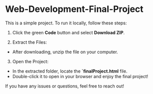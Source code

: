 # Web-Development-Final-Project

This is a simple project. To run it locally, follow these steps:
  1. Click the green **Code** button and select **Download ZIP**.

  2. Extract the Files:
   - After downloading, unzip the file on your computer.

  3. Open the Project:
   - In the extracted folder, locate the **`finalProject.html** file.
   - Double-click it to open in your browser and enjoy the final project!

If you have any issues or questions, feel free to reach out!

[Figma Prototype]: https://www.figma.com/design/80n0LkXPDzVpPWkrjJGAEA/Bloom-and-Whimsy?t=rZdsLBWZFMuxFHPZ-0
[Download Project ZIP]: https://github.com/giamana/Web-Development-Final-Project.git
